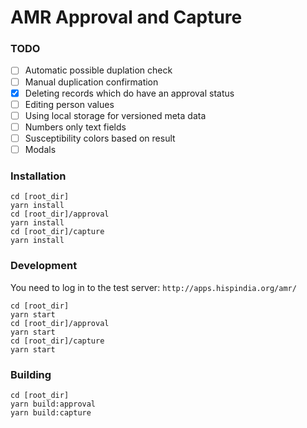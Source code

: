 # AMR Approval and Capture

### TODO
- [ ] Automatic possible duplation check
- [ ] Manual duplication confirmation
- [x] Deleting records which do have an approval status
- [ ] Editing person values
- [ ] Using local storage for versioned meta data
- [ ] Numbers only text fields
- [ ] Susceptibility colors based on result
- [ ] Modals

### Installation

```
cd [root_dir]
yarn install
cd [root_dir]/approval
yarn install
cd [root_dir]/capture
yarn install
```

### Development

You need to log in to the test server:
`http://apps.hispindia.org/amr/`

```
cd [root_dir]
yarn start
cd [root_dir]/approval
yarn start
cd [root_dir]/capture
yarn start
```

### Building

```
cd [root_dir]
yarn build:approval
yarn build:capture
```
